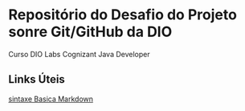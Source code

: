 # Repositório do Desafio do Projeto sonre Git/GitHub da DIO
Curso DIO Labs Cognizant Java Developer
## Links Úteis
[sintaxe Basica Markdown](https://www.markdownguide.org/getting-started/)
